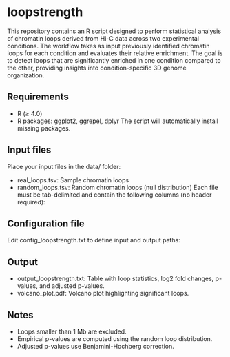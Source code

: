 # loopstrength

This repository contains an R script designed to perform statistical analysis of chromatin loops derived from Hi-C data across two experimental conditions. The workflow takes as input previously identified chromatin loops for each condition and evaluates their relative enrichment. The goal is to detect loops that are significantly enriched in one condition compared to the other, providing insights into condition-specific 3D genome organization.


## Requirements
- R (≥ 4.0)
- R packages: ggplot2, ggrepel, dplyr
The script will automatically install missing packages.


## Input files
Place your input files in the data/ folder:
- real_loops.tsv: Sample chromatin loops
- random_loops.tsv: Random chromatin loops (null distribution)
Each file must be tab-delimited and contain the following columns (no header required):


## Configuration file
Edit config_loopstrength.txt to define input and output paths:


## Output
- output_loopstrength.txt: Table with loop statistics, log2 fold changes, p-values, and adjusted p-values.
- volcano_plot.pdf: Volcano plot highlighting significant loops.


## Notes
- Loops smaller than 1 Mb are excluded.
- Empirical p-values are computed using the random loop distribution.
- Adjusted p-values use Benjamini-Hochberg correction.
